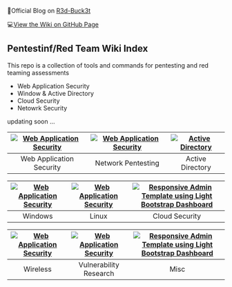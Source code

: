 :red_circle:Official Blog on [R3d-Buck3t](https://medium.com/r3d-buck3t)

:computer:[View the Wiki on GitHub Page](https://nairuzabulhul.github.io/R3d-Buck3T/)


## Pentestinf/Red Team Wiki Index 
This repo is a collection of tools and commands for pentesting and red teaming assessments

+ Web Application Security 
+ Window & Active Directory 
+ Cloud Security
+ Netowrk Security


updating soon ...


|[![Web Application Security](https://img.youtube.com/vi/BMPHfnAA9iI/mqdefault.jpg)](https://example "Web Application Security")|[![Web Application Security](https://img.youtube.com/vi/raKV5Rb8oOM/mqdefault.jpg)](https://www.creative-tim.com/courses "ReactJS and Redux Tutorial with real-life examples")|[![Active Directory](https://github.com/nairuzabulhul/R3d-Buck3T/blob/master/images/Webp.net-resizeimage.jpg)](https://github.com/nairuzabulhul/R3d-Buck3T/blob/master/Active%20Directory/Active%20Directory.md "Active Directory")
|:--:|:--:|:--:|
|Web Application Security| Network Pentesting | Active Directory|



|[![Web Application Security](https://img.youtube.com/vi/BMPHfnAA9iI/mqdefault.jpg)](https://example "Web Application Security")|[![Web Application Security](https://img.youtube.com/vi/raKV5Rb8oOM/mqdefault.jpg)](https://www.creative-tim.com/courses "ReactJS and Redux Tutorial with real-life examples")|[![Responsive Admin Template using Light Bootstrap Dashboard](https://img.youtube.com/vi/vt5hemH8I9w/mqdefault.jpg)](https://www.creative-tim.com/courses "Responsive Admin Template using Light Bootstrap Dashboard")
|:--:|:--:|:--:|
|Windows | Linux | Cloud Security|


|[![Web Application Security](https://img.youtube.com/vi/BMPHfnAA9iI/mqdefault.jpg)](https://example "Web Application Security")|[![Web Application Security](https://img.youtube.com/vi/raKV5Rb8oOM/mqdefault.jpg)](https://www.creative-tim.com/courses "ReactJS and Redux Tutorial with real-life examples")|[![Responsive Admin Template using Light Bootstrap Dashboard](https://img.youtube.com/vi/vt5hemH8I9w/mqdefault.jpg)](https://www.creative-tim.com/courses "Responsive Admin Template using Light Bootstrap Dashboard")
|:--:|:--:|:--:|
| Wireless | Vulnerability Research | Misc|



